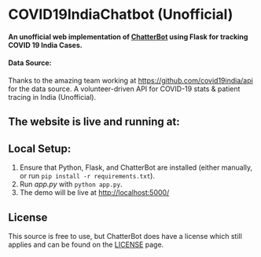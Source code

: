 # COVID19IndiaChatbot (Unofficial)

#### An unofficial web implementation of [ChatterBot](https://github.com/gunthercox/ChatterBot) using Flask for tracking COVID 19 India Cases.

#### Data Source:
Thanks to the amazing team working at https://github.com/covid19india/api for the data source. A volunteer-driven API for COVID-19 stats & patient tracing in India (Unofficial).


## The website is live and running at:



## Local Setup:
 1. Ensure that Python, Flask, and ChatterBot are installed (either manually, or run `pip install -r requirements.txt`).
 2. Run *app.py* with `python app.py`.
 3. The demo will be live at [http://localhost:5000/](http://localhost:5000/)


## License
This source is free to use, but ChatterBot does have a license which still applies and can be found on the [LICENSE](https://github.com/gunthercox/ChatterBot/blob/master/LICENSE) page.
